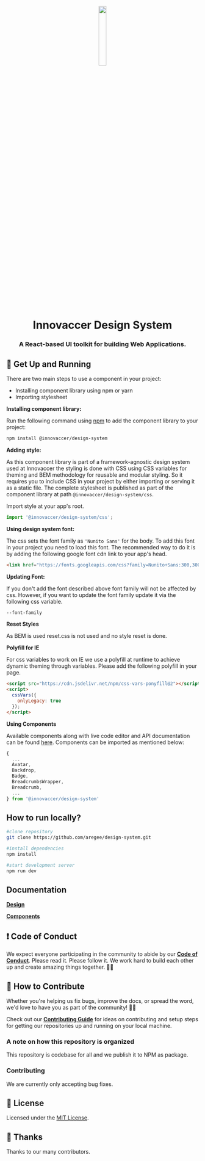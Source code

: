 <p align="center">
  <a href="#">
    <img alt="" src="https://innovaccer.com/static/image/site-logo/innovaccer-logo-black.svg" width="20%" />
  </a>
</p>
<h1 align="center">
  Innovaccer Design System
</h1>
<h3 align="center">
  A React-based UI toolkit for building Web Applications.
</h3>


## 🚀 Get Up and Running

There are two main steps to use a component in your project:
- Installing component library using npm or yarn
- Importing stylesheet


**Installing component library:**


Run the following command using [npm](https://www.npmjs.com/)  to add the component library to your project:

```bash
npm install @innovaccer/design-system
```

**Adding style:**

As this component library is part of a framework-agnostic design system used at Innovaccer the styling is done with CSS using CSS variables for theming and BEM methodology for reusable and modular styling. So it requires you to include CSS in your project by either importing or serving it as a static file. The complete stylesheet is published as part of the component library at path `@innovaccer/design-system/css`.

Import style at your app's root.

```js
import '@innovaccer/design-system/css';
```

**Using design system font:**

The css sets the font family as `'Nunito Sans'` for the body. To add this font in your project you need to load this font. The recommended way to do it is by adding the following google font cdn link to your app's head.

```html
<link href="https://fonts.googleapis.com/css?family=Nunito+Sans:300,300i,400,400i,600,600i,700,700i,800,800i,900,900i&display=swap" rel="stylesheet">

```

**Updating Font:**

If you don't add the font described above font family will not be affected by css. However, if you want to update the font family update it via the following css variable.

```css
--font-family
```

**Reset Styles** 

As BEM is used reset.css is not used and no style reset is done.

**Polyfill for IE**

For css variables to work on IE we use a polyfill at runtime to achieve dynamic theming through variables. Please add the following polyfill in your page.

```html
<script src="https://cdn.jsdelivr.net/npm/css-vars-ponyfill@2"></script>
<script>
  cssVars({
    onlyLegacy: true
  });
</script>

```

**Using Components**

Available components along with live code editor and API documentation can be found [here](https://aregee.github.io/design-system).
Components can be imported as mentioned below:


```js
{
  ...
  Avatar,
  Backdrop,
  Badge,
  BreadcrumbsWrapper,
  Breadcrumb,
  ...
} from '@innovaccer/design-system'

```

## How to run locally?

```bash
#clone repository
git clone https://github.com/aregee/design-system.git

#install dependencies
npm install

#start development server
npm run dev
```


## Documentation

**[Design](http://design.innovaccer.com)**

**[Components](https://innovaccer.github.io/design-system)**


## ❗ Code of Conduct

 We expect everyone participating in the community to abide by our [**Code of Conduct**](https://github.com/aregee/design-system/blob/master/CODE_OF_CONDUCT.md). Please read it. Please follow it. We work hard to build each other up and create amazing things together. 💪💜

## 🤝 How to Contribute

Whether you're helping us fix bugs, improve the docs, or spread the word, we'd love to have you as part of the community! :muscle::purple_heart:

Check out our [**Contributing Guide**](https://github.com/aregee/design-system/blob/master/CONTRIBUTING.md) for ideas on contributing and setup steps for getting our repositories up and running on your local machine.

### A note on how this repository is organized

This repository is codebase for all and we publish it to NPM as package.

### Contributing

We are currently only accepting bug fixes.

## :memo: License

Licensed under the [MIT License](https://github.com/aregee/design-system/blob/master/LICENSE).

## 💜 Thanks

Thanks to our many contributors.
